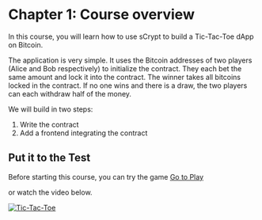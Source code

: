 # Chapter 1: Course overview

In this course, you will learn how to use sCrypt to build a Tic-Tac-Toe dApp on Bitcoin.

The application is very simple. It uses the Bitcoin addresses of two players (Alice and Bob respectively) to initialize the contract. They each bet the same amount and lock it into the contract. The winner takes all bitcoins locked in the contract. If no one wins and there is a draw, the two players can each withdraw half of the money.

We will build in two steps:

1. Write the contract
2. Add a frontend integrating the contract


## Put it to the Test

Before starting this course, you can try the game [Go to Play](https://scrypt.io/tic-tac-toe)

or watch the video below.

[![Tic-Tac-Toe](https://img.youtube.com/vi/_7otVKxSGH8/0.jpg)](https://www.youtube.com/watch?v=_7otVKxSGH8&feature=youtu.be)
